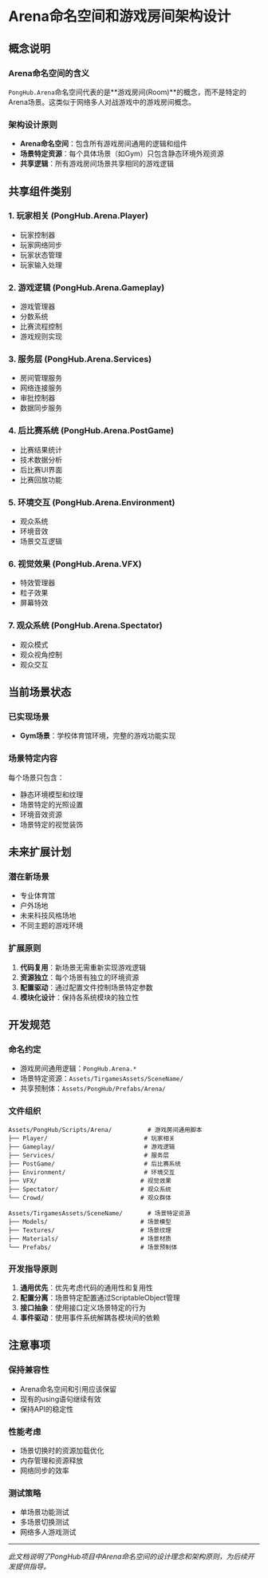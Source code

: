 # Arena命名空间和游戏房间架构设计

## 概念说明

### Arena命名空间的含义

`PongHub.Arena`命名空间代表的是**游戏房间(Room)**的概念，而不是特定的Arena场景。这类似于网络多人对战游戏中的游戏房间概念。

### 架构设计原则

- **Arena命名空间**：包含所有游戏房间通用的逻辑和组件
- **场景特定资源**：每个具体场景（如Gym）只包含静态环境外观资源
- **共享逻辑**：所有游戏房间场景共享相同的游戏逻辑

## 共享组件类别

### 1. 玩家相关 (PongHub.Arena.Player)

- 玩家控制器
- 玩家网络同步
- 玩家状态管理
- 玩家输入处理

### 2. 游戏逻辑 (PongHub.Arena.Gameplay)

- 游戏管理器
- 分数系统
- 比赛流程控制
- 游戏规则实现

### 3. 服务层 (PongHub.Arena.Services)

- 房间管理服务
- 网络连接服务
- 审批控制器
- 数据同步服务

### 4. 后比赛系统 (PongHub.Arena.PostGame)

- 比赛结果统计
- 技术数据分析
- 后比赛UI界面
- 比赛回放功能

### 5. 环境交互 (PongHub.Arena.Environment)

- 观众系统
- 环境音效
- 场景交互逻辑

### 6. 视觉效果 (PongHub.Arena.VFX)

- 特效管理器
- 粒子效果
- 屏幕特效

### 7. 观众系统 (PongHub.Arena.Spectator)

- 观众模式
- 观众视角控制
- 观众交互

## 当前场景状态

### 已实现场景

- **Gym场景**：学校体育馆环境，完整的游戏功能实现

### 场景特定内容

每个场景只包含：

- 静态环境模型和纹理
- 场景特定的光照设置
- 环境音效资源
- 场景特定的视觉装饰

## 未来扩展计划

### 潜在新场景

- 专业体育馆
- 户外场地
- 未来科技风格场地
- 不同主题的游戏环境

### 扩展原则

1. **代码复用**：新场景无需重新实现游戏逻辑
2. **资源独立**：每个场景有独立的环境资源
3. **配置驱动**：通过配置文件控制场景特定参数
4. **模块化设计**：保持各系统模块的独立性

## 开发规范

### 命名约定

- 游戏房间通用逻辑：`PongHub.Arena.*`
- 场景特定资源：`Assets/TirgamesAssets/SceneName/`
- 共享预制体：`Assets/PongHub/Prefabs/Arena/`

### 文件组织

```text
Assets/PongHub/Scripts/Arena/          # 游戏房间通用脚本
├── Player/                           # 玩家相关
├── Gameplay/                         # 游戏逻辑
├── Services/                         # 服务层
├── PostGame/                         # 后比赛系统
├── Environment/                      # 环境交互
├── VFX/                             # 视觉效果
├── Spectator/                       # 观众系统
└── Crowd/                           # 观众群体

Assets/TirgamesAssets/SceneName/       # 场景特定资源
├── Models/                          # 场景模型
├── Textures/                        # 场景纹理
├── Materials/                       # 场景材质
└── Prefabs/                         # 场景预制体
```

### 开发指导原则

1. **通用优先**：优先考虑代码的通用性和复用性
2. **配置分离**：场景特定配置通过ScriptableObject管理
3. **接口抽象**：使用接口定义场景特定的行为
4. **事件驱动**：使用事件系统解耦各模块间的依赖

## 注意事项

### 保持兼容性

- Arena命名空间和引用应该保留
- 现有的using语句继续有效
- 保持API的稳定性

### 性能考虑

- 场景切换时的资源加载优化
- 内存管理和资源释放
- 网络同步的效率

### 测试策略

- 单场景功能测试
- 多场景切换测试
- 网络多人游戏测试

---

*此文档说明了PongHub项目中Arena命名空间的设计理念和架构原则，为后续开发提供指导。*
